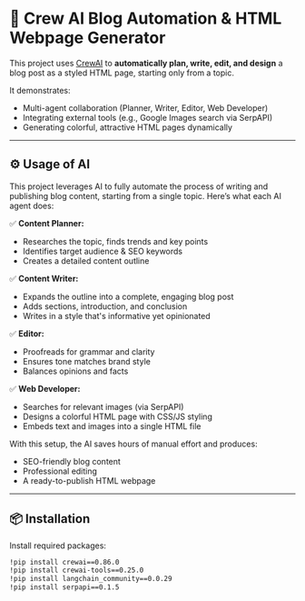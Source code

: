 # 🧠 Crew AI Blog Automation & HTML Webpage Generator

This project uses [CrewAI](https://github.com/joaomdmoura/crewAI) to **automatically plan, write, edit, and design** a blog post as a styled HTML page, starting only from a topic.

It demonstrates:
- Multi-agent collaboration (Planner, Writer, Editor, Web Developer)
- Integrating external tools (e.g., Google Images search via SerpAPI)
- Generating colorful, attractive HTML pages dynamically

---

## ⚙️ Usage of AI

This project leverages AI to fully automate the process of writing and publishing blog content, starting from a single topic. Here’s what each AI agent does:

✅ **Content Planner:**  
- Researches the topic, finds trends and key points  
- Identifies target audience & SEO keywords  
- Creates a detailed content outline

✅ **Content Writer:**  
- Expands the outline into a complete, engaging blog post  
- Adds sections, introduction, and conclusion  
- Writes in a style that's informative yet opinionated

✅ **Editor:**  
- Proofreads for grammar and clarity  
- Ensures tone matches brand style  
- Balances opinions and facts

✅ **Web Developer:**  
- Searches for relevant images (via SerpAPI)  
- Designs a colorful HTML page with CSS/JS styling  
- Embeds text and images into a single HTML file

With this setup, the AI saves hours of manual effort and produces:
- SEO-friendly blog content
- Professional editing
- A ready-to-publish HTML webpage

---

## 📦 Installation

Install required packages:

```bash
!pip install crewai==0.86.0
!pip install crewai-tools==0.25.0
!pip install langchain_community==0.0.29
!pip install serpapi==0.1.5
